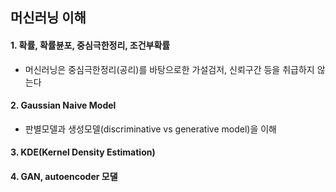 ## 머신러닝 이해

#### 1. 확률, 확률뷴포, 중심극한정리, 조건부확률
- 머신러닝은 중심극한정리(공리)를 바탕으로한 가설검저, 신뢰구간 등을 취급하지 않는다
#### 2. Gaussian Naive Model
- 판별모델과 생성모델(discriminative vs generative model)을 이해
#### 3. KDE(Kernel Density Estimation)
#### 4. GAN, autoencoder 모댈
